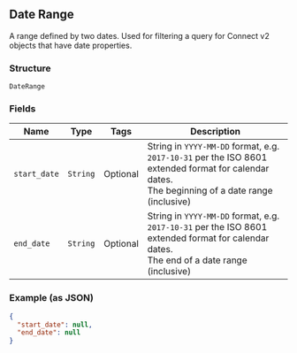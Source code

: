 ## Date Range

A range defined by two dates. Used for filtering a query for Connect v2 
objects that have date properties.

### Structure

`DateRange`

### Fields

| Name | Type | Tags | Description |
|  --- | --- | --- | --- |
| `start_date` | `String` | Optional | String in `YYYY-MM-DD` format, e.g. `2017-10-31` per the ISO 8601<br>extended format for calendar dates.<br>The beginning of a date range (inclusive) |
| `end_date` | `String` | Optional | String in `YYYY-MM-DD` format, e.g. `2017-10-31` per the ISO 8601<br>extended format for calendar dates.<br>The end of a date range (inclusive) |

### Example (as JSON)

```json
{
  "start_date": null,
  "end_date": null
}
```


